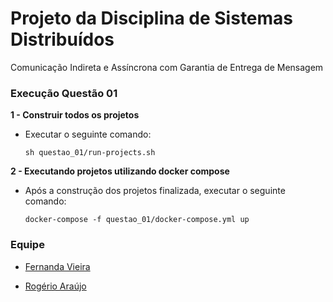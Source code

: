 # Projeto da Disciplina de Sistemas Distribuídos
Comunicação Indireta e Assíncrona com Garantia de Entrega de Mensagem

### Execução Questão 01

**1 - Construir todos os projetos**
- Executar o seguinte comando: 

    `sh questao_01/run-projects.sh`

**2 - Executando projetos utilizando docker compose**
- Após a construção dos projetos finalizada, executar o seguinte comando:
    
    `docker-compose -f questao_01/docker-compose.yml up`


### Equipe
* [Fernanda Vieira](https://github.com/fernandasj) 

* [Rogério Araújo](https://github.com/rodgeraraujo) 
